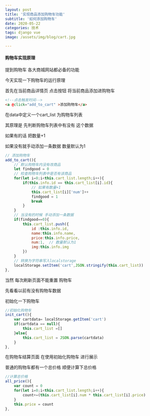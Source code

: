 ```yaml
---
layout: post
title: '实现商品添加购物车功能'
subtitle: '如何添加购物车'
date: 2020-05-22
categories: 技术
tags: django vue
image: /assets/img/blog/cart.jpg

---
```


#### 购物车实现原理

提到购物车  各大商城网站都必备的功能

今天实现一下购物车的运行原理

首先在当前商品详情页 点击按钮  将当前商品添加进购物车

```html
<!--点击触发时间-->
<a @click="add_to_cart" >添加购物车</a>
```

在data中定义一个cart_list 为购物车列表

其原理是 先判断购物车列表中有没有 这个数据 

如果有的话 把数量+1

如果没有就手动添加一条数据 数量默认为1

```js
// 添加购物车
add_to_cart(){
    // 默认购物车内没有改商品
    let findgood = 0
    // 检查购物车列表中是否有该商品
    for(let i=0;i<this.cart_list.length;i++){
        if(this.info.id == this.cart_list[i].id){
            // 如果有数量+1
            this.cart_list[i]['num']++
            findgood = 1
            break
        }
    }
    // 当没有的时候 手动添加一条数据
    if(findgood==0){
        this.cart_list.push({
            id :this.info.id,
            name:this.info.name,
            price:this.info.price,
            num:1,  // 数量默认为1
            img:this.info.img
        })
    }
    // 转换为字符串写入localstorage 
    localStorage.setItem('cart',JSON.stringify(this.cart_list))
},
```

当然 每次刷新页面不能重置 购物车

先看看以前有没有购物车数据

初始化一下购物车

```js
//初始化购物车
init_cart(){
    var cartdata= localStorage.getItem('cart')
    if(cartdata == null){
        this.cart_list =[]
    }else{
        this.cart_list = JSON.parse(cartdata)
    }
},
```

在购物车结算页面 在使用初始化购物车 进行展示

普通的购物车都有一个总价格 顺便计算下总价格

```js
//计算总价格
all_price(){
    var count = 0
    for(let i=0;i<this.cart_list.length;i++){
        count+=(this.cart_list[i].num * this.cart_list[i].price)
    }
    this.price = count
},

```

